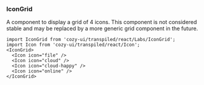 ### IconGrid

A component to display a grid of 4 icons. This component is not considered stable and may be replaced by a more generic grid component in the future.

```
import IconGrid from 'cozy-ui/transpiled/react/Labs/IconGrid';
import Icon from 'cozy-ui/transpiled/react/Icon';
<IconGrid>
  <Icon icon="file" />
  <Icon icon="cloud" />
  <Icon icon="cloud-happy" />
  <Icon icon="online" />
</IconGrid>
```
